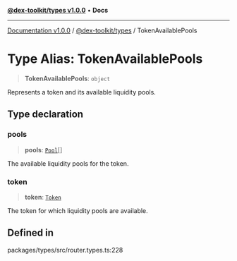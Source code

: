 [**@dex-toolkit/types v1.0.0**](../README.md) • **Docs**

***

[Documentation v1.0.0](../../../packages.md) / [@dex-toolkit/types](../README.md) / TokenAvailablePools

# Type Alias: TokenAvailablePools

> **TokenAvailablePools**: `object`

Represents a token and its available liquidity pools.

## Type declaration

### pools

> **pools**: [`Pool`](Pool.md)[]

The available liquidity pools for the token.

### token

> **token**: [`Token`](Token.md)

The token for which liquidity pools are available.

## Defined in

packages/types/src/router.types.ts:228
